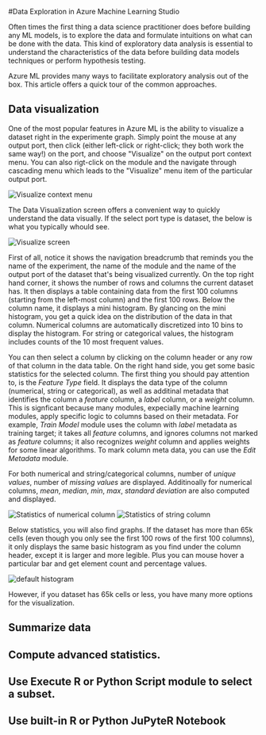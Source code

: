 #Data Exploration in Azure Machine Learning Studio

Often times the first thing a data science practitioner does before building any ML models, is to explore the data and formulate intuitions on what can be done with the data. This kind of exploratory data analysis is essential to understand the characteristics of the data before building data models techniques or perform hypothesis testing.

Azure ML provides many ways to facilitate exploratory analysis out of the box. This article offers a quick tour of the common approaches. 

## Data visualization

One of the most popular features in Azure ML is the ability to visualize a dataset right in the experimente graph. Simply point the mouse at any output port, then click (either left-click or right-click; they both work the same way!) on the port, and choose "Visualize" on the output port context menu. You can also rigt-click on the module and the navigate through cascading menu which leads to the "Visualize" menu item of the particular output port. 

![Visualize context menu](http://test.com)

The Data Visualization screen offers a convenient way to quickly understand the data visually. If the select port type is dataset, the below is what you typically whould see.

![Visualize screen](http://test.com)

First of all, notice it shows the navigation breadcrumb that reminds you the name of the experiment, the name of the module and the name of the output port of the dataset that's being visualized currently. On the top right hand corner, it shows the number of rows and columns the current dataset has. It then displays a table containing data from the first 100 columns (starting from the left-most column) and the first 100 rows. Below the column name, it displays a mini histogram. By glancing on the mini histogram, you get a quick idea on the distribution of the data in that column. Numerical columns are automatically discretized into 10 bins to display the histogram. For string or categorical values, the histogram includes counts of the 10 most frequent values.

You can then select a column by clicking on the column header or any row of that column in the data table. On the right hand side, you get some basic statistics for the selected column. The first thing you should pay attention to, is the _Feature Type_ field. It displays the data type of the column (numerical, string or categorical), as well as additinal metadata that identifies the column a _feature_ column, a _label_ column, or a _weight_ column. This is signficant because many modules, expecially machine learning modules, apply specific logic to columns based on their metadata. For example, _Train Model_ module uses the column with _label_ metadata as training target; it takes all _feature_ columns, and ignores columns not marked as _feature_ columns; it also recognizes _weight_ column and applies weights for some linear algorithms. To mark column meta data, you can use the _Edit Metadata_ module.

For both numerical and string/categorical columns, number of _unique values_, number of _missing values_ are displayed. Additinoally for numerical columns, _mean_, _median_, _min_, _max_, _standard deviation_ are also computed and displayed.

![Statistics of numerical column](http://test.com)
![Statistics of string column](http://test.com)

Below statistics, you will also find graphs. If the dataset has more than 65k cells (even though you only see the first 100 rows of the first 100 columns), it only displays the same basic histogram as you find under the column header, except it is larger and more legible. Plus you can mouse hover a particular bar and get element count and percentage values. 

![default histogram](http://test.com)

However, if you dataset has 65k cells or less, you have many more options for the visualization.



## Summarize data


## Compute advanced statistics.

## Use Execute R or Python Script module to select a subset. 

## Use built-in R or Python JuPyteR Notebook  
